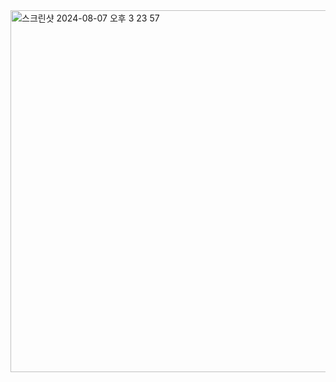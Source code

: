 <img width="579" alt="스크린샷 2024-08-07 오후 3 23 57" src="https://github.com/user-attachments/assets/9365e78c-fbf0-4851-b083-44d6ec870f61">
